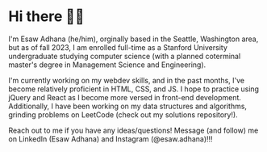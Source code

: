 # Hi there 👋🏿

I'm Esaw Adhana (he/him), orginally  based in the Seattle, Washington area, but as of fall 2023, I am enrolled full-time as a Stanford University undergraduate studying computer science (with a planned coterminal master's degree in Management Science and Engineering).

I'm currently working on my webdev skills, and in the past months, I've become relatively proficient in HTML, CSS, and JS. I hope to practice using jQuery and React as I become more versed in front-end development. Additionally, I have been working on my data structures and algorithms, grinding problems on LeetCode (check out my solutions repository!).

Reach out to me if you have any ideas/questions! Message (and follow) me on LinkedIn (Esaw Adhana) and Instagram (@esaw.adhana)!!!
